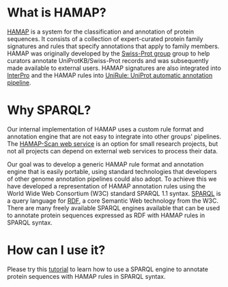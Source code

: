 # What is HAMAP?

[HAMAP](https://hamap.expasy.org) is a system for the classification and annotation of protein sequences. 
It consists of a collection of expert-curated protein family signatures and rules that specify annotations that apply to family members.
HAMAP was originally developed by the [Swiss-Prot group](https://www.sib.swiss/alan-bridge-group) group to help curators annotate UniProtKB/Swiss-Prot records and was subsequently made available to external users. HAMAP signatures are also integrated into [InterPro](http://www.ebi.ac.uk/interpro) and the HAMAP rules into [UniRule: UniProt automatic annotation pipeline](https://www.uniprot.org/help/automatic_annotation).

# Why SPARQL?

Our internal implementation of HAMAP uses a custom rule format and annotation engine that are not easy to integrate into other groups' pipelines. The [HAMAP-Scan web service](https://hamap.expasy.org/hamap_scan.html) is an option for small research projects, but not all projects can depend on external web services to process their data.

Our goal was to develop a generic HAMAP rule format and annotation engine that is easily portable, using standard technologies that developers of other genome annotation pipelines could also adopt. To achieve this we have developed a representation of HAMAP annotation rules using the World Wide Web Consortium (W3C) standard SPARQL 1.1 syntax. [SPARQL](https://en.wikipedia.org/wiki/SPARQL) is a query language for [RDF](https://en.wikipedia.org/wiki/Resource_Description_Framework), a core Semantic Web technology from the W3C. There are many freely available SPARQL engines available that can be used to annotate protein sequences expressed as RDF with HAMAP rules in SPARQL syntax.

# How can I use it?

Please try this [tutorial](Tutorial.md) to learn how to use a SPARQL engine to annotate protein sequences with HAMAP rules in SPARQL syntax.


